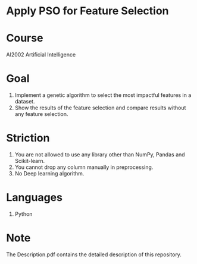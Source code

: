 # Apply PSO for Feature Selection
# Course
AI2002 Artificial Intelligence <br />

# Goal
1. Implement a genetic algorithm to select the most impactful features in a dataset. <br />
2. Show the results of the feature selection and compare results without any feature selection. <br />

# Striction
1. You are not allowed to use any library other than NumPy, Pandas and Scikit-learn. <br />
2. You cannot drop any column manually in preprocessing. <br />
3. No Deep learning algorithm. <br />

# Languages
1. Python <br />

# Note
The Description.pdf contains the detailed description of this repository. <br />
